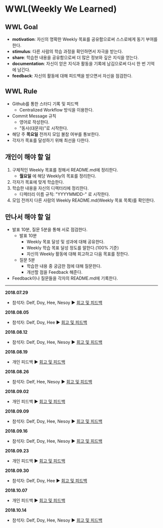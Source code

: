 # WWL(Weekly We Learned)


## WWL Goal
- **motivation**: 자신의 명확한 Weekly 목표를 공유함으로써 스스로에게 동기 부여를 한다.
- **stimulus**: 다른 사람의 학습 과정을 확인하면서 자극을 받는다.
- **share**: 학습한 내용을 공유함으로써 더 많은 정보와 깊은 지식을 얻는다.
- **documentation**: 자신이 얻은 지식과 활동을 기록에 남김으로써 다시 한 번 기억에 남긴다.
- **feedback**: 자신의 활동에 대해 피드백을 받으면서 자신을 점검한다.


## WWL Rule
- Github를 통한 스터디 기록 및 피드백
  - Centralized Workflow 방식을 이용한다.
- Commit Message 규칙
  - 영어로 작성한다.
  - "동사(대문자)"로 시작한다.
- 해당 주 **목요일** 전까지 모임 불참 여부를 통보한다.
- 각자가 목표를 달성하기 위해 최선을 다한다.


## 개인이 해야 할 일
1. 구체적인 Weekly 목표를 정해서 README.md에 정리한다.
    - **월요일** 에 해당 Weekly의 목표를 정리한다.
2. 각자가 목표에 맞게 학습한다.
3. 학습한 내용을 자신의 디렉터리에 정리한다.
    - 디렉터리 이름 규칙: "YYYYMMDD-" 로 시작한다.
4. 모임 전까지 다른 사람의 Weekly README.md(Weekly 목표 목록)를 확인한다.


## 만나서 해야 할 일
- 발표 10분, 질문 5분을 통해 서로 점검한다.
  - 발표 10분
    - Weekly 목표 달성 및 성과에 대해 공유한다.
    - Weekly 학습 목표 달성 정도를 말한다.(100% 기준)
    - 자신의 Weekly 활동에 대해 회고하고 다음 목표를 정한다.
  - 질문 5분
    - 학습한 내용 중 궁금한 점에 대해 질문한다.
    - 개선할 점을 Feedback 해준다.
- Feedback이나 질문들을 각자의 README.md에 기록한다.

---

**2018.07.29**
- 참석자: Delf, Doy, Hee, Nesoy :arrow_forward: [회고 및 피드백](/feedback/180729.md)

**2018.08.05**
- 참석자: Delf, Doy, Hee :arrow_forward: [회고 및 피드백](/feedback/180805.md)

**2018.08.12**
- 참석자: Delf, Doy, Hee, Nesoy :arrow_forward: [회고 및 피드백](/feedback/180812.md)

**2018.08.19**
- 개인 피드백 :arrow_forward: [회고 및 피드백](/feedback/180819.md)

**2018.08.26**
- 참석자: Delf, Hee, Nesoy :arrow_forward: [회고 및 피드백](/feedback/180826.md)

**2018.09.02**
- 개인 피드백 :arrow_forward: [회고 및 피드백](/feedback/180902.md)

**2018.09.09**
- 참석자: Delf, Doy, Hee, Nesoy :arrow_forward: [회고 및 피드백](/feedback/180909.md)

**2018.09.16**
- 참석자: Delf, Doy, Hee, Nesoy :arrow_forward: [회고 및 피드백](/feedback/180916.md)

**2018.09.23**
- 개인 피드백 :arrow_forward: [회고 및 피드백](/feedback/180923.md)

**2018.09.30**
- 참석자: Delf, Doy, Hee :arrow_forward: [회고 및 피드백](/feedback/180930.md)

**2018.10.07**
- 개인 피드백 :arrow_forward: [회고 및 피드백](/feedback/181007.md)

**2018.10.14**
- 참석자: Delf, Doy, Hee, Nesoy :arrow_forward: [회고 및 피드백](/feedback/181014.md)